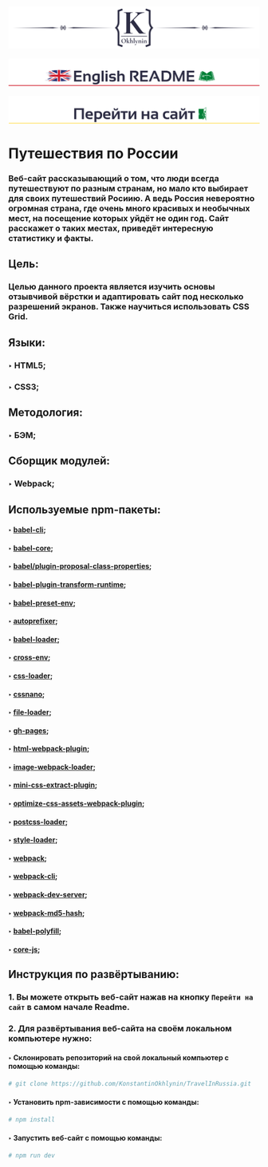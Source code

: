    ![Header](https://github.com/KonstantinOkhlynin/KonstantinOkhlynin/blob/main/assets/Logo.svg)
   [![Header](https://github.com/KonstantinOkhlynin/KonstantinOkhlynin/blob/main/assets/EnglishReadme.svg)](https://github.com/KonstantinOkhlynin/LearnToLearn/blob/master/README.EN.MD)
   [![Header](https://github.com/KonstantinOkhlynin/KonstantinOkhlynin/blob/main/assets/GoToTheWebsiteRu.svg)](https://konstantinokhlynin.github.io/LearnToLearn)
# Путешествия по России
### Веб-сайт рассказывающий о том, что люди всегда путешествуют по разным странам, но мало кто выбирает для своих путешествий Росиию. А ведь Россия невероятно огромная страна, где очень много красивых и необычных мест, на посещение которых уйдёт не один год. Сайт расскажет о таких местах, приведёт интересную статистику и факты.
## Цель: 
### Целью данного проекта является изучить основы отзывчивой вёрстки и адаптировать сайт под несколько разрешений экранов. Также научиться использовать CSS Grid.
## Языки:
### ‣ HTML5;
### ‣ CSS3;
## Методология:
### ‣ БЭМ;
## Cборщик модулей:
### ‣ Webpack;
## Используемые npm-пакеты:
#### ‣ [babel-cli](https://www.npmjs.com/package/babel-cli);
#### ‣ [babel-core](https://www.npmjs.com/package/babel-core);
#### ‣ [babel/plugin-proposal-class-properties](https://www.npmjs.com/package/@babel/plugin-proposal-class-properties);
#### ‣ [babel-plugin-transform-runtime](https://www.npmjs.com/package/babel-plugin-transform-runtime);
#### ‣ [babel-preset-env](https://www.npmjs.com/package/babel-preset-env);
#### ‣ [autoprefixer](https://www.npmjs.com/package/autoprefixer);
#### ‣ [babel-loader](https://www.npmjs.com/package/babel-loader);
#### ‣ [cross-env](https://www.npmjs.com/package/cross-env);
#### ‣ [css-loader](https://www.npmjs.com/package/css-loader);
#### ‣ [cssnano](https://www.npmjs.com/package/cssnano);
#### ‣ [file-loader](https://www.npmjs.com/package/file-loader);
#### ‣ [gh-pages](https://www.npmjs.com/package/gh-pages);
#### ‣ [html-webpack-plugin](https://www.npmjs.com/package/html-webpack-plugin);
#### ‣ [image-webpack-loader](https://www.npmjs.com/package/image-webpack-loader);
#### ‣ [mini-css-extract-plugin](https://www.npmjs.com/package/mini-css-extract-plugin);
#### ‣ [optimize-css-assets-webpack-plugin](https://www.npmjs.com/package/optimize-css-assets-webpack-plugin);
#### ‣ [postcss-loader](https://www.npmjs.com/package/postcss-loader);
#### ‣ [style-loader](https://www.npmjs.com/package/style-loader);
#### ‣ [webpack](https://www.npmjs.com/package/webpack);
#### ‣ [webpack-cli](https://www.npmjs.com/package/webpack-cli);
#### ‣ [webpack-dev-server](https://www.npmjs.com/package/webpack-dev-server);
#### ‣ [webpack-md5-hash](https://www.npmjs.com/package/webpack-md5-hash);
#### ‣ [babel-polyfill](https://www.npmjs.com/package/@babel/polyfill);
#### ‣ [core-js](https://www.npmjs.com/package/core-js);
## Инструкция по развёртыванию:
### 1. Вы можете открыть веб-сайт нажав на кнопку `Перейти на сайт` в самом начале Readme.
### 2. Для развёртывания веб-сайта на своём локальном компьютере нужно:
#### ‣ Склонировать репозиторий на свой локальный компьютер c помощью команды:
```bash
# git clone https://github.com/KonstantinOkhlynin/TravelInRussia.git
``` 
#### ‣ Установить npm-зависимости с помощью команды:
```bash
# npm install
``` 
#### ‣ Запустить веб-сайт с помощью команды:
```bash
# npm run dev
``` 